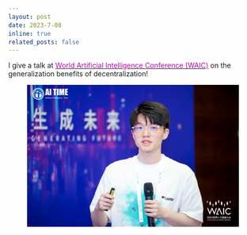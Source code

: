 ```yaml
---
layout: post
date: 2023-7-08
inline: true
related_posts: false
---
```


I give a talk at [<span style="color: #B509AC;">World Artificial Intelligence Conference (WAIC)</span>](https://www.worldaic.com.cn/profile) on the generalization benefits of decentralization!

<div style="text-align: center;">
  <img src="./assets/img/News_preview/WAIC.jpg" alt="DSGD-SAM" width="85%"/>
</div>
